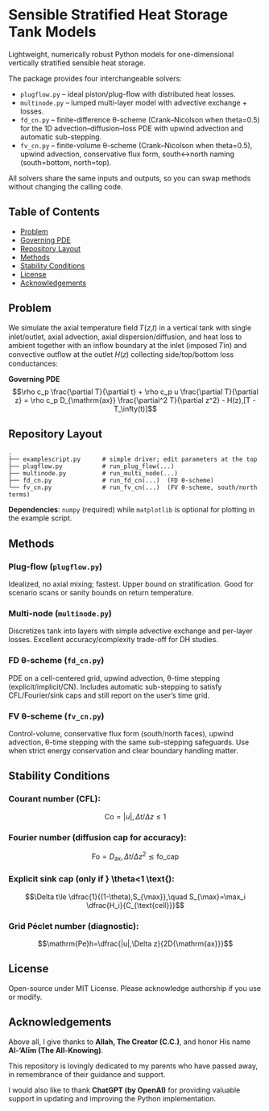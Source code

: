 # Sensible Stratified Heat Storage Tank Models
Lightweight, numerically robust Python models for one-dimensional vertically stratified sensible heat storage. 

The package provides four interchangeable solvers:
+ `plugflow.py` – ideal piston/plug-flow with distributed heat losses.
+ `multinode.py` – lumped multi-layer model with advective exchange + losses.
+ `fd_cn.py` – finite-difference θ-scheme (Crank–Nicolson when theta=0.5) for the 1D advection–diffusion–loss PDE with upwind advection and automatic sub-stepping.
+ `fv_cn.py` – finite-volume θ-scheme (Crank–Nicolson when theta=0.5), upwind advection, conservative flux form, south↔north naming (south=bottom, north=top).

All solvers share the same inputs and outputs, so you can swap methods without changing the calling code.

## Table of Contents
- [Problem](README.md#Problem)
- [Governing PDE](README.md#Governing-PDE)
- [Repository Layout](README.md#Repository-Layout)
- [Methods](README.md#Methods)
- [Stability Conditions](README.md#Stability-Conditions)
- [License](README.md#License)
- [Acknowledgements](README.md#Acknowledgements)

## Problem
We simulate the axial temperature field 𝑇(𝑧,𝑡) in a vertical tank with single inlet/outlet, axial advection, axial dispersion/diffusion, and heat loss to ambient together with an inflow boundary at the inlet (imposed 𝑇in) and convective outflow at the outlet 𝐻(𝑧) collecting side/top/bottom loss conductances:

**Governing PDE**\
$$\rho c_p \frac{\partial T}{\partial t} + \rho c_p u \frac{\partial T}{\partial z} = \rho c_p D_{\mathrm{ax}} \frac{\partial^2 T}{\partial z^2} - H(z),[T - T_\infty(t)]$$

## Repository Layout
```
.
├── examplescript.py      # simple driver; edit parameters at the top
├── plugflow.py           # run_plug_flow(...)
├── multinode.py          # run_multi_node(...)
├── fd_cn.py              # run_fd_cn(...)  (FD θ-scheme)
└── fv_cn.py              # run_fv_cn(...)  (FV θ-scheme, south/north terms)

```
**Dependencies**: `numpy` (required) while `matplotlib` is optional for plotting in the example script.

## Methods
### Plug-flow (`plugflow.py`)
Idealized, no axial mixing; fastest. Upper bound on stratification. Good for scenario scans or sanity bounds on return temperature.

### Multi-node (`multinode.py`)
Discretizes tank into layers with simple advective exchange and per-layer losses. Excellent accuracy/complexity trade-off for DH studies.

### FD θ-scheme (`fd_cn.py`)
PDE on a cell-centered grid, upwind advection, θ-time stepping (explicit/implicit/CN). Includes automatic sub-stepping to satisfy CFL/Fourier/sink caps and still report on the user’s time grid.

### FV θ-scheme (`fv_cn.py`)
Control-volume, conservative flux form (south/north faces), upwind advection, θ-time stepping with the same sub-stepping safeguards. Use when strict energy conservation and clear boundary handling matter.

## Stability Conditions
### Courant number (CFL):
$$\mathrm{Co}=|u|,\Delta t/\Delta z\le 1$$

### Fourier number (diffusion cap for accuracy): 
$$\mathrm{Fo}=D_{\mathrm{ax}},\Delta t/\Delta z^{2}\lesssim \text{fo_cap}$$

### Explicit sink cap (only if } \theta<1 \text{):
$$\Delta t\le \dfrac{1}{(1-\theta),S_{\max}},\quad S_{\max}=\max_i \dfrac{H_i}{C_{\text{cell}}}$$

### Grid Péclet number (diagnostic):
$$\mathrm{Pe}h=\dfrac{|u|,\Delta z}{2D{\mathrm{ax}}}$$

## License
Open-source under MIT License. Please acknowledge authorship if you use or modify.

## Acknowledgements
Above all, I give thanks to **Allah, The Creator (C.C.)**, and honor His name **Al-‘Alīm (The All-Knowing)**.

This repository is lovingly dedicated to my parents who have passed away, in remembrance of their guidance and support.

I would also like to thank **ChatGPT (by OpenAI)** for providing valuable support in updating and improving the Python implementation.



















